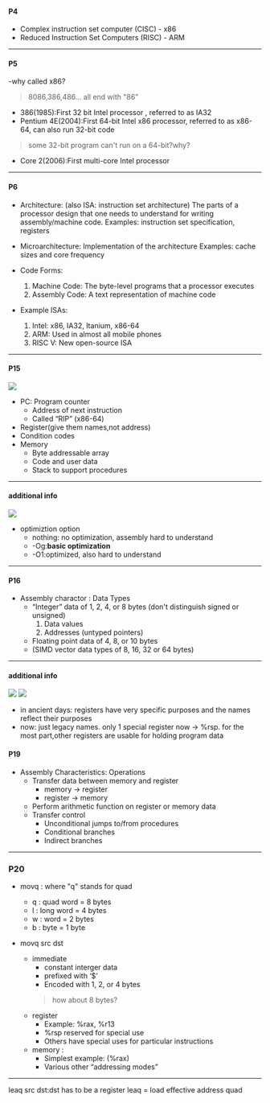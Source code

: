 #### P4
- Complex instruction set computer (CISC) - x86
- Reduced Instruction Set Computers (RISC) - ARM
---
#### P5
-why called x86?
> 8086,386,486... all end with "86"
- 386(1985):First 32 bit Intel processor , referred to as IA32
- Pentium 4E(2004):First 64-bit Intel x86 processor, referred to as x86-64, can also run 32-bit code
> some 32-bit program can't run on a 64-bit?why?
- Core 2(2006):First multi-core Intel processor
---
#### P6
- Architecture: (also ISA: instruction set architecture) The parts of a processor design that one needs to understand for writing assembly/machine code.
  Examples: instruction set specification, registers

- Microarchitecture: Implementation of the architecture
  Examples: cache sizes and core frequency

- Code Forms:
  1. Machine Code: The byte-level programs that a processor executes
  2. Assembly Code: A text representation of machine code
- Example ISAs:
  1. Intel: x86, IA32, Itanium, x86-64
  2. ARM: Used in almost all mobile phones
  3. RISC V: New open-source ISA
---
#### P15
![](https://i.imgur.com/L4SjCV2.png)
- PC: Program counter
  - Address of next instruction
  - Called “RIP” (x86-64)
- Register(give them names,not address)
- Condition codes
- Memory
  - Byte addressable array
  -  Code and user data
  -  Stack to support procedures
---
####  additional info
![](https://i.imgur.com/SW0T2xi.png)
- optimiztion option 
  - nothing: no optimization, assembly hard to understand
  - -Og:**basic optimization**
  - -O1:optimized, also hard to understand
---
#### P16
- Assembly charactor : Data Types
  - “Integer” data of 1, 2, 4, or 8 bytes (don't distinguish signed or unsigned)
    1. Data values
    2. Addresses (untyped pointers)
  - Floating point data of 4, 8, or 10 bytes
  - (SIMD vector data types of 8, 16, 32 or 64 bytes)
---
#### additional info
![](https://i.imgur.com/8NAC3Oz.png)
![](https://i.imgur.com/kdE4W9o.png)

- in ancient days: registers have very specific purposes and the names reflect their purposes
- now: just legacy names. only 1 special register now -> %rsp. for the most part,other registers are usable for holding program data

#### P19
- Assembly Characteristics: Operations
  - Transfer data between memory and register
    - memory -> register
    - register -> memory
  - Perform arithmetic function on register or memory data
  - Transfer control
    - Unconditional jumps to/from procedures
    - Conditional branches
    - Indirect branches
---

### P20
- movq : where "q" stands for quad
  - q : quad word = 8 bytes
  - l : long word = 4 bytes
  - w : word = 2 bytes
  - b : byte = 1 byte

- movq src dst
  - immediate
    - constant interger data
    - prefixed with ‘$’
    - Encoded with 1, 2, or 4 bytes
    > how about 8 bytes?
  - register
    - Example: %rax, %r13
    - %rsp reserved for special use
    - Others have special uses for particular instructions
  - memory :
    - Simplest example: (%rax)
    - Various other “addressing modes”
  
---


leaq src dst:dst has to be a register
leaq = load effective address quad
